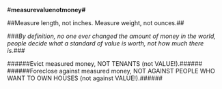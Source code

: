 #**measurevaluenotmoney#**

##Measure length, not inches. Measure weight, not ounces.##

###*By definition, no one ever changed the amount of money in the world, people decide what a standard of value is worth, not how much there is.###*

######Evict measured money, NOT TENANTS (not VALUE!).######
######Foreclose against measured money, NOT AGAINST PEOPLE WHO WANT TO OWN HOUSES (not against VALUE!).######
